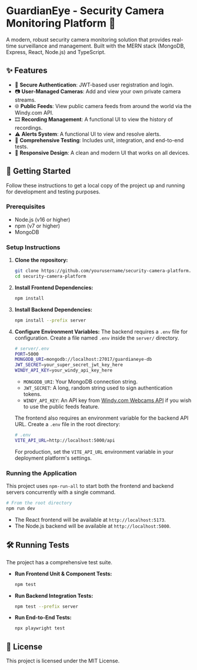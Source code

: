 # GuardianEye - Security Camera Monitoring Platform 🎥

A modern, robust security camera monitoring solution that provides real-time surveillance and management. Built with the MERN stack (MongoDB, Express, React, Node.js) and TypeScript.

## ✨ Features

- 🔐 **Secure Authentication**: JWT-based user registration and login.
- 📷 **User-Managed Cameras**: Add and view your own private camera streams.
- 🌐 **Public Feeds**: View public camera feeds from around the world via the Windy.com API.
- 🎞️ **Recording Management**: A functional UI to view the history of recordings.
- ⚠️ **Alerts System**: A functional UI to view and resolve alerts.
- 🧪 **Comprehensive Testing**: Includes unit, integration, and end-to-end tests.
- 📱 **Responsive Design**: A clean and modern UI that works on all devices.

## 🚀 Getting Started

Follow these instructions to get a local copy of the project up and running for development and testing purposes.

### Prerequisites

- Node.js (v16 or higher)
- npm (v7 or higher)
- MongoDB

### Setup Instructions

1.  **Clone the repository:**
    ```bash
    git clone https://github.com/yourusername/security-camera-platform.git
    cd security-camera-platform
    ```

2.  **Install Frontend Dependencies:**
    ```bash
    npm install
    ```

3.  **Install Backend Dependencies:**
    ```bash
    npm install --prefix server
    ```

4.  **Configure Environment Variables:**
    The backend requires a `.env` file for configuration. Create a file named `.env` inside the `server/` directory.

    ```bash
    # server/.env
    PORT=5000
    MONGODB_URI=mongodb://localhost:27017/guardianeye-db
    JWT_SECRET=your_super_secret_jwt_key_here
    WINDY_API_KEY=your_windy_api_key_here
    ```
    *   `MONGODB_URI`: Your MongoDB connection string.
    *   `JWT_SECRET`: A long, random string used to sign authentication tokens.
    *   `WINDY_API_KEY`: An API key from [Windy.com Webcams API](https://api.windy.com/webcams) if you wish to use the public feeds feature.

    The frontend also requires an environment variable for the backend API URL. Create a `.env` file in the root directory:
    ```bash
    # .env
    VITE_API_URL=http://localhost:5000/api
    ```
    For production, set the `VITE_API_URL` environment variable in your deployment platform's settings.


### Running the Application

This project uses `npm-run-all` to start both the frontend and backend servers concurrently with a single command.

```bash
# From the root directory
npm run dev
```

-   The React frontend will be available at `http://localhost:5173`.
-   The Node.js backend will be available at `http://localhost:5000`.

## 🛠️ Running Tests

The project has a comprehensive test suite.

-   **Run Frontend Unit & Component Tests:**
    ```bash
    npm test
    ```

-   **Run Backend Integration Tests:**
    ```bash
    npm test --prefix server
    ```

-   **Run End-to-End Tests:**
    ```bash
    npx playwright test
    ```

## 📄 License

This project is licensed under the MIT License.